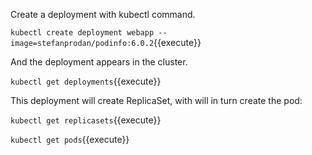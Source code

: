 Create a deployment with kubectl command.

`kubectl create deployment webapp --image=stefanprodan/podinfo:6.0.2`{{execute}}

And the deployment appears in the cluster.

`kubectl get deployments`{{execute}}

This deployment will create ReplicaSet, with will in turn create the pod:

`kubectl get replicasets`{{execute}}

`kubectl get pods`{{execute}}
